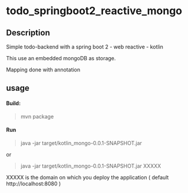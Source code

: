 # todo_springboot2_reactive_mongo

## Description

Simple todo-backend with a spring boot 2 - web reactive - kotlin

This use an embedded mongoDB as storage.

Mapping done with annotation

## usage

#### Build: 
>mvn package

#### Run
> java -jar target/kotlin_mongo-0.0.1-SNAPSHOT.jar

or  

> java -jar target/kotlin_mongo-0.0.1-SNAPSHOT.jar XXXXX
 
 XXXXX is the domain on which you deploy the application ( default http://localhost:8080 )

